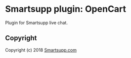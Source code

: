 # Smartsupp plugin: OpenCart

Plugin for Smartsupp live chat.

## Copyright

Copyright (c) 2018 [Smartsupp.com](https://www.smartsupp.com/)